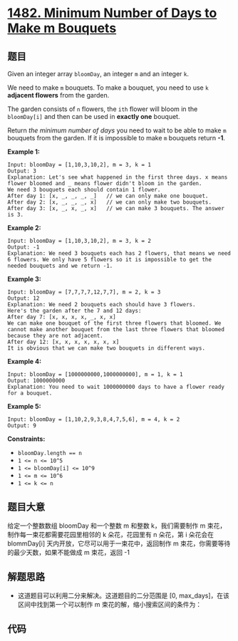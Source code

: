# [1482. Minimum Number of Days to Make m Bouquets](https://leetcode.com/problems/minimum-number-of-days-to-make-m-bouquets/)

## 题目

Given an integer array `bloomDay`, an integer `m` and an integer `k`.

We need to make `m` bouquets. To make a bouquet, you need to use `k` **adjacent flowers** from the garden.

The garden consists of `n` flowers, the `ith` flower will bloom in the `bloomDay[i]` and then can be used in **exactly one** bouquet.

Return *the minimum number of days* you need to wait to be able to make `m` bouquets from the garden. If it is impossible to make `m` bouquets return **-1**.

 

**Example 1:**

```
Input: bloomDay = [1,10,3,10,2], m = 3, k = 1
Output: 3
Explanation: Let's see what happened in the first three days. x means flower bloomed and _ means flower didn't bloom in the garden.
We need 3 bouquets each should contain 1 flower.
After day 1: [x, _, _, _, _]   // we can only make one bouquet.
After day 2: [x, _, _, _, x]   // we can only make two bouquets.
After day 3: [x, _, x, _, x]   // we can make 3 bouquets. The answer is 3.
```

**Example 2:**

```
Input: bloomDay = [1,10,3,10,2], m = 3, k = 2
Output: -1
Explanation: We need 3 bouquets each has 2 flowers, that means we need 6 flowers. We only have 5 flowers so it is impossible to get the needed bouquets and we return -1.
```

**Example 3:**

```
Input: bloomDay = [7,7,7,7,12,7,7], m = 2, k = 3
Output: 12
Explanation: We need 2 bouquets each should have 3 flowers.
Here's the garden after the 7 and 12 days:
After day 7: [x, x, x, x, _, x, x]
We can make one bouquet of the first three flowers that bloomed. We cannot make another bouquet from the last three flowers that bloomed because they are not adjacent.
After day 12: [x, x, x, x, x, x, x]
It is obvious that we can make two bouquets in different ways.
```

**Example 4:**

```
Input: bloomDay = [1000000000,1000000000], m = 1, k = 1
Output: 1000000000
Explanation: You need to wait 1000000000 days to have a flower ready for a bouquet.
```

**Example 5:**

```
Input: bloomDay = [1,10,2,9,3,8,4,7,5,6], m = 4, k = 2
Output: 9
```

 

**Constraints:**

- `bloomDay.length == n`
- `1 <= n <= 10^5`
- `1 <= bloomDay[i] <= 10^9`
- `1 <= m <= 10^6`
- `1 <= k <= n`

## 题目大意

给定一个整数数组 bloomDay 和一个整数 m 和整数 k，我们需要制作 m 束花，制作每一束花都需要花园里相邻的 k 朵花，花园里有 n 朵花，第 i 朵花会在 blommDay[i] 天内开放，它尽可以用于一束花中，返回制作 m 束花，你需要等待的最少天数，如果不能做成 m 束花，返回 -1

## 解题思路

* 这道题目可以利用二分来解决。这道题目的二分范围是 [0, max_days]，在该区间中找到第一个可以制作 m 束花的解，缩小搜索区间的条件为：

## 代码

````
````

